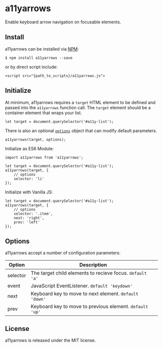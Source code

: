 # a11yarrows
Enable keyboard arrow navigation on focusable elements.

## Install

a11yarrows can be installed via [NPM](https://www.npmjs.com/package/a11yarrows):

`$ npm install a11yarrows --save`

or by direct script include:

`<script src="{path_to_scripts}/a11yarrows.js">`

## Initialize

At minimum, a11yarrows requires a `target` HTML element to be defined and passed into the `a11yarrows` function call. The `target` element should be a container element that wraps your list.

`let target = document.querySelector('#a11y-list');`

There is also an optional [`options`](#options) object that can modify default parameters.

`a11yarrows(target, options);`

Initialize as ES6 Module:

```
import a11yarrows from 'a11yarrows';

let target = document.querySelector('#a11y-list');
a11yarrows(target, {
	// options
	selector: 'li'
});
```

Initialize with Vanilla JS:

```
let target = document.querySelector('#a11y-list');
a11yarrows(target, {
	// options
	selector: '.item',
	next: 'right',
	prev: 'left'
});
```

## Options
a11yarrows accept a number of configuration parameters:

| Option   	| Description                                               	|
|----------	|-----------------------------------------------------------	|
| selector 	| The target child elements to recieve focus. `default 'a'` 	|
| event    	| JavaScript EventListener. `default 'keydown'`                        	|
| next     	| Keyboard key to move to next element. `default 'down'`    	|
| prev     	| Keyboard key to move to previous element. `default 'up'`  	|


## License
a11yarrows is released under the MIT license.


